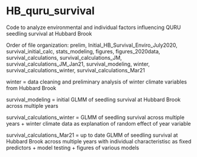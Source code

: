 # HB_quru_survival
Code to analyze environmental and individual factors influencing QURU seedling survival at Hubbard Brook

Order of file organization: prelim, Initial_HB_Survival_Enviro_July2020, survival_initial_calc, stats_modeling, figures, figures_2020data, survival_calculations, survival_calculations_JM, survival_calculations_JM_Jan21, survival_modeling, winter, survival_calculations_winter, survival_calculations_Mar21

winter = data cleaning and preliminary analysis of winter climate variables from Hubbard Brook 

survival_modeling = initial GLMM of seedling survival at Hubbard Brook across multiple years

survival_calculations_winter = GLMM of seedling survival across multiple years + winter climate data as explanation of random effect of year variable

survival_calculations_Mar21 = up to date GLMM of seedling survival at Hubbard Brook across multiple years with individual characteristisc as fixed predictors + model testing + figures of various models
